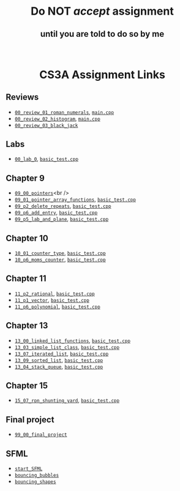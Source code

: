 # <p align="center">Do NOT _accept_ assignment </p>

## <p align="center">until you are told to do so by me</p>

<br/>

# <p align="center">CS3A Assignment Links</p>


## Reviews
- [`00_review_01_roman_numerals`](https://classroom.github.com/a/_Tt02KfV), [`main.cpp`](basic_tests/00_review_01_roman_numerals/main.cpp)<br />
- [`00_review_02_histogram`](https://classroom.github.com/a/ERqJ8She), [`main.cpp`](basic_tests/00_review_02_histogram/main.cpp)<br />
- [`00_review_03_black_jack`](https://classroom.github.com/a/E_Y-7xL0)<br />


## Labs

- [`00_lab_0`](https://classroom.github.com/a/kk1kb4Ne), [`basic_test.cpp`](basic_tests/00_lab_0/basic_test.cpp)<br />


## Chapter 9

- [`09_00_pointers`](https://classroom.github.com/a/yJ88BZQ_)<br />
- [`09_01_pointer_array_functions`](https://classroom.github.com/a/45WayU5_), [`basic_test.cpp`](basic_tests/09_01_pointer_array_functions/basic_test.cpp)<br />
- [`09_p2_delete_repeats`](https://classroom.github.com/a/FtIOrYhs), [`basic_test.cpp`](basic_tests/09_p2_delete_repeats/basic_test.cpp)<br />
- [`09_p6_add_entry`](https://classroom.github.com/a/lbZU9bOM), [`basic_test,cpp`](basic_tests/09_p6_add_entry/basic_test.cpp)<br />
- [`09_p5_lab_and_plane`](https://classroom.github.com/a/j4M04cBJ), [`basic_test.cpp`](basic_tests/09_p5_lab_and_plane/basic_test.cpp)<br />


## Chapter 10

- [`10_01_counter_type`](https://classroom.github.com/a/26nhNR2i), [`basic_test.cpp`](basic_tests/10_01_counter_type/basic_test.cpp)<br />
- [`10_p6_moms_counter`](https://classroom.github.com/a/rkyf-f_J), [`basic_test.cpp`](basic_tests/10_p6_moms_counter/basic_test.cpp)<br />


## Chapter 11

- [`11_p2_rational`](https://classroom.github.com/a/ixAXqqJR), [`basic_test.cpp`](basic_tests/11_p2_rational/basic_test.cpp)<br />
- [`11_p1_vector`](https://classroom.github.com/a/OkCDKcOM), [`basic_test.cpp`](basic_tests/11_p1_vector/basic_test.cpp)<br />
- [`11_p6_polynomial`](https://classroom.github.com/a/ciTm8wKV), [`basic_test.cpp`](basic_tests/11_p6_polynomial/basic_test.cpp)<br />


## Chapter 13

- [`13_00_linked_list_functions`](https://classroom.github.com/a/CU7Tt80F), [`basic_test.cpp`](basic_tests/13_00_linked_list_functions/basic_test.cpp)<br />
- [`13_03_simple_list_class`](https://classroom.github.com/a/_JZN1NPZ), [`basic_test.cpp`](basic_tests/13_03_simple_list_class/basic_test.cpp)<br />
- [`13_07_iterated_list`](https://classroom.github.com/a/PhOp9RKU), [`basic_test.cpp`](basic_tests/13_07_iterated_list/basic_test.cpp)<br />
- [`13_09_sorted_list`](https://classroom.github.com/a/DFYTSZHc), [`basic_test.cpp`](basic_tests/13_09_sorted_list/basic_test.cpp)<br />
- [`13_04_stack_queue`](https://classroom.github.com/a/zPjvrm7d), [`basic_test.cpp`](basic_tests/13_04_stack_queue/basic_test.cpp)<br />


## Chapter 15

- [`15_07_rpn_shunting_yard`](https://classroom.github.com/a/EftvmLVX), [`basic_test.cpp`](basic_tests/15_07_rpn_shunting_yard/basic_test.cpp)<br />

## Final project

- [`99_00_final_project`](https://classroom.github.com/a/rUUpsXPd)<br />


## SFML

- [`start_SFML`]()<br />
- [`bouncing_bubbles`]()<br />
- [`bouncing_shapes`]()<br />
